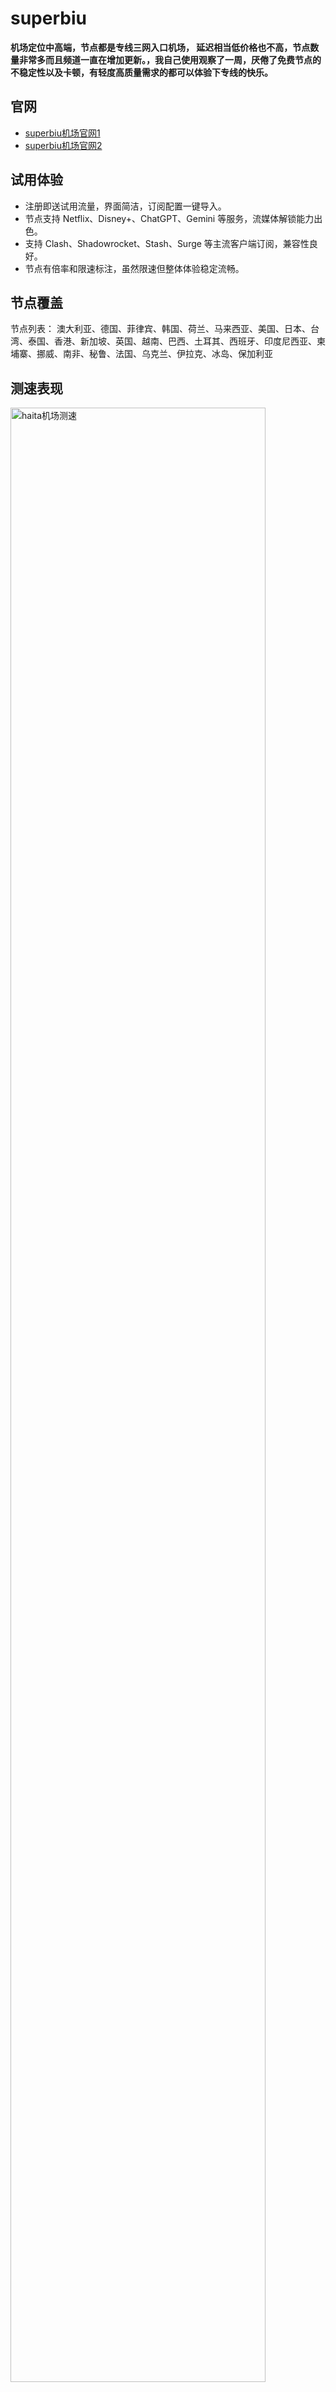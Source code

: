 # superbiu
**机场定位中高端，节点都是专线三网入口机场， 延迟相当低价格也不高，节点数量非常多而且频道一直在增加更新。，我自己使用观察了一周，厌倦了免费节点的不稳定性以及卡顿，有轻度高质量需求的都可以体验下专线的快乐。**

## 官网

*   [superbiu机场官网1](https://cn.biu001.com/#/register?code=jpbw7lTQ)
*   [superbiu机场官网2](https://superbiu.com/#/register?code=jpbw7lTQ)

## 试用体验

*   注册即送试用流量，界面简洁，订阅配置一键导入。
*   节点支持 Netflix、Disney+、ChatGPT、Gemini 等服务，流媒体解锁能力出色。
*   支持 Clash、Shadowrocket、Stash、Surge 等主流客户端订阅，兼容性良好。
*   节点有倍率和限速标注，虽然限速但整体体验稳定流畅。

## 节点覆盖

节点列表：
澳大利亚、德国、菲律宾、韩国、荷兰、马来西亚、美国、日本、台湾、泰国、香港、新加坡、英国、越南、巴西、土耳其、西班牙、印度尼西亚、柬埔寨、挪威、南非、秘鲁、法国、乌克兰、伊拉克、冰岛、保加利亚

## 测速表现

<img src="https://image.mooncloud.top/i/2025/06/27/7036xp.png"  width = "90%"  align=center  alt="haita机场测速" />


## 套餐和定价

*   套餐简洁明了，月付制，按流量区分不同档位。
*   不提供不限时按量付费包，但有企业定制方案。
*   付款支持：**支付宝、微信、USDT**。

## Superbiu 套餐价格一览

套餐 |  流量 | 价格 
:-: |  :-: | :-: 
Small biu 50G | 50G |11块/月 
Mini Biu 100G | 100 |16块/月 
Mini Biu 200G | 200 |24块/月 
Medium Biu 300G | 300 |33块/月，很适合做备用
Medium Biu 500G | 500 |45块/月，很适合做备用
Medium Biu 1T | 1000G |85块/月，很适合做备用
super Pack 2T | 2000G |155块/月，很适合做备用
独享节点定制 | 定制 |99块起，需要联系客服定制


